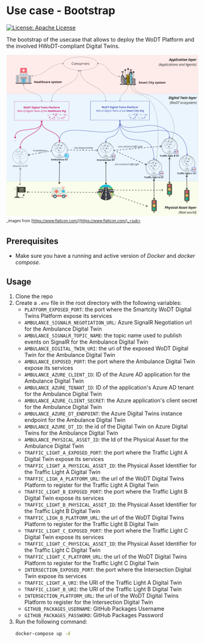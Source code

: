 # Use case - Bootstrap

[![License: Apache License](https://img.shields.io/badge/License-Apache_License_2.0-yellow.svg)](https://www.apache.org/licenses/LICENSE-2.0)

The bootstrap of the usecase that allows to deploy the WoDT Platform and the involved HWoDT-compliant Digital Twins.

![use case schema](./use-case-schema.jpg "Use case schema")
<sub><sup>_images from [https://www.flaticon.com/](https://www.flaticon.com/)_<sub><sup>


## Prerequisites
- Make sure you have a running and active version of *Docker* and *docker compose*.

## Usage
1. Clone the repo
2. Create a `.env` file in the root directory with the following variables:
    - `PLATFORM_EXPOSED_PORT`: the port where the Smartcity WoDT Digital Twins Platform expose its services
    - `AMBULANCE_SIGNALR_NEGOTIATION_URL`: Azure SignalR Negotiation url for the Ambulance Digital Twin
    - `AMBULANCE_SIGNALR_TOPIC_NAME`:  the topic name used to publish events on SignalR for the Ambulance Digital Twin
    - `AMBULANCE_DIGITAL_TWIN_URI`: the uri of the exposed WoDT Digital Twin for the Ambulance Digital Twin
    - `AMBULANCE_EXPOSED_PORT`: the port where the Ambulance Digital Twin expose its services
    - `AMBULANCE_AZURE_CLIENT_ID`: ID of the Azure AD application for the Ambulance Digital Twin
    - `AMBULANCE_AZURE_TENANT_ID`: ID of the application's Azure AD tenant for the Ambulance Digital Twin
    - `AMBULANCE_AZURE_CLIENT_SECRET`: the Azure application's client secret for the Ambulance Digital Twin
    - `AMBULANCE_AZURE_DT_ENDPOINT`: the Azure Digital Twins instance endpoint for the Ambulance Digital Twin
    - `AMBULANCE_AZURE_DT_ID`: the id of the Digital Twin on Azure Digital Twins for the Ambulance Digital Twin
    - `AMBULANCE_PHYSICAL_ASSET_ID`: the Id of the Physical Asset for the Ambulance Digital Twin
    - `TRAFFIC_LIGHT_A_EXPOSED_PORT`: the port where the Traffic Light A Digital Twin expose its services
    - `TRAFFIC_LIGHT_A_PHYSICAL_ASSET_ID`: the Physical Asset Identifier for the Traffic Light A Digital Twin
    - `TRAFFIC_LIGH_A_PLATFORM_URL`: the url of the WoDT Digital Twins Platform to register for the Traffic Light A Digital Twin
    - `TRAFFIC_LIGHT_B_EXPOSED_PORT`: the port where the Traffic Light B Digital Twin expose its services
    - `TRAFFIC_LIGHT_B_PHYSICAL_ASSET_ID`: the Physical Asset Identifier for the Traffic Light B Digital Twin
    - `TRAFFIC_LIGH_B_PLATFORM_URL`: the url of the WoDT Digital Twins Platform to register for the Traffic Light B Digital Twin
    - `TRAFFIC_LIGHT_C_EXPOSED_PORT`: the port where the Traffic Light C Digital Twin expose its services
    - `TRAFFIC_LIGHT_C_PHYSICAL_ASSET_ID`: the Physical Asset Identifier for the Traffic Light C Digital Twin
    - `TRAFFIC_LIGHT_C_PLATFORM_URL`: the url of the WoDT Digital Twins Platform to register for the Traffic Light C Digital Twin
    - `INTERSECTION_EXPOSED_PORT`: the port where the Intersection Digital Twin expose its services
    - `TRAFFIC_LIGHT_A_URI`: the URI of the Traffic Light A Digital Twin
    - `TRAFFIC_LIGHT_B_URI`: the URI of the Traffic Light B Digital Twin
    - `INTERSECTION_PLATFORM_URL`: the url of the WoDT Digital Twins Platform to register for the Intersection Digital Twin
    - `GITHUB_PACKAGES_USERNAME`: GitHub Packages Username
    - `GITHUB_PACKAGES_PASSWORD`: GitHub Packages Password
3. Run the following command:
   ```bash
   docker-compose up -d
   ```
